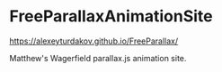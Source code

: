 # FreeParallaxAnimationSite
https://alexeyturdakov.github.io/FreeParallax/

Matthew's Wagerfield parallax.js animation site.


